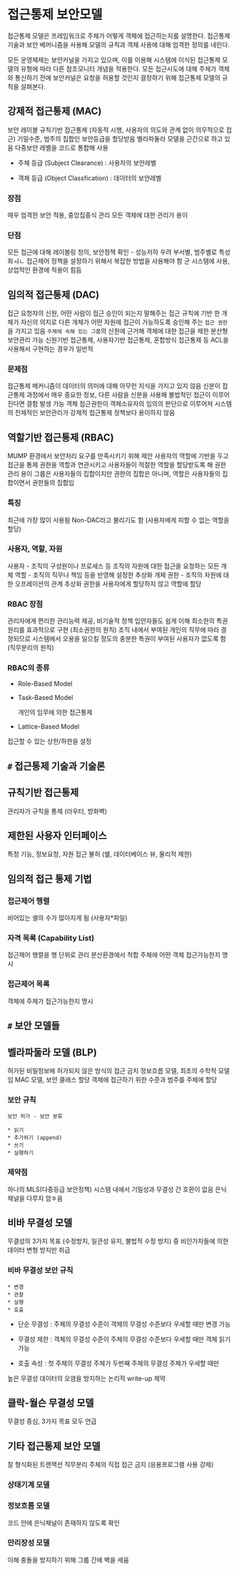 # 접근통제 보안모델

접근통제 모델은 프레임워크로 주체가 어떻게 객체에 접근하는지를 설명한다.
접근통제 기술과 보안 베머니즘을 사용해 모델의 규칙과 객체 사용에 대해 엄격한 정의를 내린다.

모든 운영체제는 보안커널을 가지고 있으며, 이를 이용해 시스템에 이식된 접근통제 모델의 유형에 따라 다른 참조모니터 개념을 적용한다.
모든 접근시도에 대해 주체가 객체와 통신하기 전에 보안커널은 요청을 허용할 것인지 결정하기 위해 접근통제 모델의 규칙을 살펴본다.

## 강제적 접근통제 (MAC)

보안 레이블
규칙기반 접근통제 (자동적 시행, 사용자의 의도와 관계 없이 의무적으로 접근)
기밀수준, 범주의 집합인 보안등급을 할당받음
벨라파둘라 모델을 근간으로 하고 있음
다중보안 레벨을 코드로 통합해 사용

* 주체 등급 (Subject Clearance) : 사용자의 보안레벨

* 객체 등급 (Object Classfication) : 데이터의 보안레벨

### 장점

매우 엄격한 보안 적용, 중앙집중식 관리
모든 객체에 대한 관리가 용이

### 단점

모든 접근에 대해 레이블링 정의, 보안정책 확인 - 성능저하 우려
부서별, 범주별로 특성화ㅚㄴ 접근제어 정책을 설정하기 위해서 복잡한 방법을 사용해야 함
군 시스템에 사용, 상업적인 환경에 적용이 힘듬

## 임의적 접근통제 (DAC)

접근 요청자의 신원, 어떤 사람이 접근 승인이 되는지 말해주는 접근 규칙에 기반
한 개체가 자신의 의지로 다른 개체가 어떤 자원에 접근이 가능하도록 승인해 주는 `접근 권한`을 가지고 있음
`주체에 속해 있는 그룹`의 신원에 근거해 객체에 대한 접근을 제한
분산형 보안관리 가능
신원기반 접근통제, 사용자기반 접근통제, 혼합방식 접근통제 등
ACL을 사용해서 구현하는 경우가 일반적

### 문제점

접근통제 메커니즘이 데이터의 의미에 대해 아무런 지식을 가지고 있지 않음
신분이 접근통제 과정에서 매우 중요한 정보, 다른 사람을 신분을 사용해 불법적인 접근이 이루어진다면 결함 발생 가능
객체 접근권한이 객체소유자의 임의의 판단으로 이루어져 시스템의 전체적인 보안관리가 강제적 접근통제 정책보다 용이하지 않음

## 역할기반 접근통제 (RBAC)

MUMP 환경에서 보안처리 요구를 만족시키기 위해 제안
사용자의 역할에 기반을 두고 접근을 통제
권한을 역할과 연관시키고 사용자들이 적절한 역할을 할당받도록 해 권한 관리 용이
그룹은 사용자들의 집합이지만 권한의 집합은 아니며, 역할은 사용자들의 집합이면서 권한들의 집합임

### 특징

최근에 가장 많이 사용됨
Non-DAC라고 불리기도 함 (사용자에게 피할 수 없는 역할을 할당)

### 사용자, 역할, 자원

사용자 - 조직의 구성원이나 프로세스 등 조직의 자원에 대한 접근을 요청하는 모든 개체
역할 - 조직의 직무나 책임 등을 반영해 설정한 추상화 개체
권한 - 조직의 자원에 대한 오프레이션의 관계 추상화
권한을 사용자에게 할당하지 않고 역할에 할당

### RBAC 장점

관리자에게 편리한 관리능력 제공, 비기술적 정책 입안자들도 쉽게 이해
최소한의 특권 원리를 효과적으로 구현 (최소권한의 원칙)
조직 내에서 부여된 개인의 직무에 따라 결정되므로 시스템에서 오용을 일으킬 정도의 충분한 특권이 부여된 사용자가 없도록 함 (직무분리의 원칙)

### RBAC의 종류

* Role-Based Model

* Task-Based Model

    개인의 임무에 의한 접근통제

* Lattice-Based Model

접근할 수 있는 상한/하한을 설정

## `#` 접근통제 기술과 기술론

## 규칙기반 접근통제

관리자가 규칙을 통제 (라우터, 방화벽)

## 제한된 사용자 인터페이스

특정 기능, 정보요청, 자원 접근 불허
(쉘, 데이터베이스 뷰, 물리적 제한)

## 임의적 접근 통제 기법

### 접근제어 행렬

비어있는 셸의 수가 많아지게 됨 (사용자*파일)

### 자격 목록 (Capability List)

접근제어 행렬을 행 단위로 관리
분산환경에서 적합
주체에 어떤 객체 접근가능한지 명시

### 접근제어 목록

객체에 주체가 접근가능한지 명시

## `#` 보안 모델들

## 벨라파둘라 모델 (BLP)

허가된 비밀정보에 허가되지 않은 방식의 접근 금지
정보흐름 모델, 최초의 수학적 모델임
MAC 모델, 보안 클래스 할당
객체에 접근하기 위한 수준과 범주를 주체에 할당

### 보안 규칙

    보안 허가 - 보안 분류

    * 읽기
    * 추가하기 (append)
    * 쓰기
    * 실행하기

### 제약점

하나의 MLS(다중등급 보안정책) 시스템 내에서 기밀성과 무결성 간 호환이 없음
은닉채널을 다루지 암ㅎ음

## 비바 무결성 모델

무결성의 3가지 목표 (수정방지, 일관성 유지, 불법적 수정 방지) 중 비인가자들에 의한 데이터 변형 방지만 취급

### 비바 무결성 보안 규칙

    * 변경
    * 관찰
    * 실행
    * 호출

* 단순 무결성 : 주체의 무결성 수준이 객체의 무결성 수준보다 우세할 때만 변경 가능

* 무결성 제한 : 객체의 무결성 수준이 주체의 무결성 수준보다 우세할 때만 객체 읽기 가능

* 호출 속성 : 첫 주체의 무결성 주체가 두번째 주체의 무결성 주체가 우세할 때만

높은 무결성 데이터의 오염을 방지하는 논리적 write-up 제약

## 클락-월슨 무결성 모델

무결성 중심, 3가지 목표 모두 언급

## 기타 접근통제 보안 모델

잘 형식화된 트랜잭션
직무분리
주체의 직접 접근 금지 (응용프로그램 사용 강제)

### 상태기계 모델

### 정보흐름 모델

코드 안에 은닉채널이 존재하지 않도록 확인

### 만리장성 모델

이해 충돌을 방지하기 위해 그룹 간에 벽을 세움